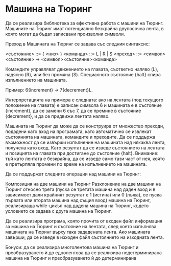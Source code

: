 # Машина на Тюринг
Да се реализира библиотека за ефективна работа с машини на Тюринг. Машините на Тюринг имат потенциално безкрайна двупосочна лента, в която могат да бъдат записвани произволни символи. 

Преход в Машината на Тюринг се задава със следния синтаксис:

<състояние> ::= { <низ> }
<команда> ::= L | R | S
<преход> ::= <символ><състояние> -> <символ><състояние><команда>

Командите управляват движението на главата, съответно наляво (L), надясно (R), или без промяна (S). Специалното състояние {halt} спира изпълнението на машината.

Пример: 6{increment} -> 7{decrement}L.

Интерпретацията на примера е следната: ако на лентата (под текущото положение на главата) е записан символа 6 и машината е в състояние {increment}, да се замени 6 със 7, да се премине в състояние {decrement}, и да се придвижи лентата наляво.

Машината на Тюринг да може да се конструира от множество преходи, подадени като вход на програмата, като автоматично се извлекат състоянията на машината, командите и преходите. Да се поддържа възможност да се извърши изпълнение на машината над някаква лента, получена като вход. Като резултат да се изведе състоянието на лентата и позицията на главата при достигане до състояние {halt}. Внимание: тъй като лентата е безкрайна, да се изведе само тази част от нея, която е претърпяла промени по време на изпълнението на машината.

Да се поддържат следните операции над машини на Тюринг:

Композиция на две машини на Тюринг
Разклонение на две машини на Тюринг относно трета (пуска се третата машина над даден вход и в зависимост дали крайният резултат е 1 (истина) или 0 (лъжа), се пуска първата или втората машина над същия вход)
машина на Тюринг, реализираща while-цикъл над дадена машина на Тюринг, където условието се задава с друга машина на Тюринг.

Да се реализира програма, която прочита от входен файл информация за машина на Тюринг и състояние на лентата, след което изпълнява машината на Тюринг върху така зададената лента. Ако машината завърши, да се изведе в изходен файл състоянието на изходната лента.

Бонуси:
да се реализира многолентова машина на Тюринг и преобразуването ѝ до еднолентова
да се реализира недетерминирана машина на Тюринг и преобразуването ѝ до детерминирана
